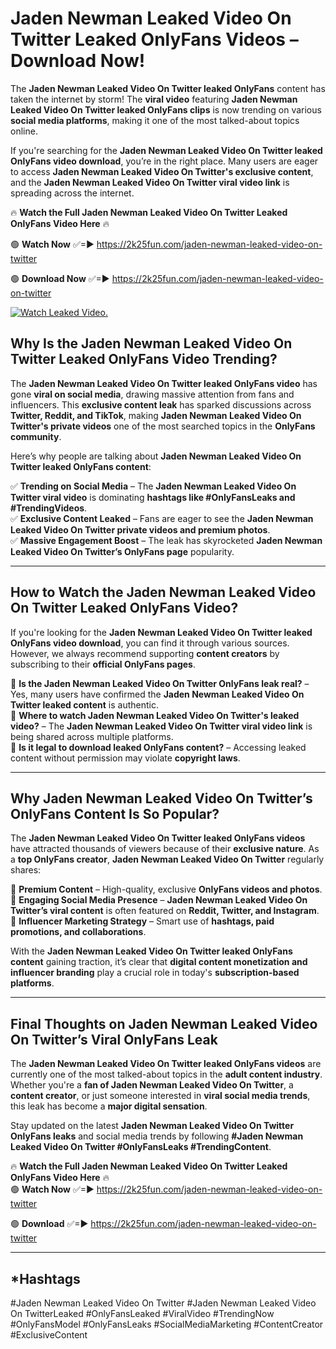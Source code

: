 # Jaden Newman Leaked Video On Twitter Leaked OnlyFans Videos – Download Now!

The **Jaden Newman Leaked Video On Twitter leaked OnlyFans** content has taken the internet by storm! The **viral video** featuring **Jaden Newman Leaked Video On Twitter leaked OnlyFans clips** is now trending on various **social media platforms**, making it one of the most talked-about topics online.  

If you're searching for the **Jaden Newman Leaked Video On Twitter leaked OnlyFans video download**, you’re in the right place. Many users are eager to access **Jaden Newman Leaked Video On Twitter's exclusive content**, and the **Jaden Newman Leaked Video On Twitter viral video link** is spreading across the internet.  

🔥 **Watch the Full Jaden Newman Leaked Video On Twitter Leaked OnlyFans Video Here** 🔥  

🟢 **Watch Now** ✅=► https://2k25fun.com/jaden-newman-leaked-video-on-twitter

🟢 **Download Now** ✅=► https://2k25fun.com/jaden-newman-leaked-video-on-twitter

[![Watch Leaked Video.](https://miro.medium.com/v2/resize:fit:828/format:webp/1*cilzJN44JGOrTw9NJCrNHA.gif "Watch Leaked Video")](https://2k25fun.com/jaden-newman-leaked-video-on-twitter)

## **Why Is the Jaden Newman Leaked Video On Twitter Leaked OnlyFans Video Trending?**  

The **Jaden Newman Leaked Video On Twitter leaked OnlyFans video** has gone **viral on social media**, drawing massive attention from fans and influencers. This **exclusive content leak** has sparked discussions across **Twitter, Reddit, and TikTok**, making **Jaden Newman Leaked Video On Twitter's private videos** one of the most searched topics in the **OnlyFans community**.  

Here’s why people are talking about **Jaden Newman Leaked Video On Twitter leaked OnlyFans content**:  

✅ **Trending on Social Media** – The **Jaden Newman Leaked Video On Twitter viral video** is dominating **hashtags like #OnlyFansLeaks and #TrendingVideos**.  
✅ **Exclusive Content Leaked** – Fans are eager to see the **Jaden Newman Leaked Video On Twitter private videos and premium photos**.  
✅ **Massive Engagement Boost** – The leak has skyrocketed **Jaden Newman Leaked Video On Twitter’s OnlyFans page** popularity.  

---

## **How to Watch the Jaden Newman Leaked Video On Twitter Leaked OnlyFans Video?**  

If you're looking for the **Jaden Newman Leaked Video On Twitter leaked OnlyFans video download**, you can find it through various sources. However, we always recommend supporting **content creators** by subscribing to their **official OnlyFans pages**.  

🔹 **Is the Jaden Newman Leaked Video On Twitter OnlyFans leak real?** – Yes, many users have confirmed the **Jaden Newman Leaked Video On Twitter leaked content** is authentic.  
🔹 **Where to watch Jaden Newman Leaked Video On Twitter's leaked video?** – The **Jaden Newman Leaked Video On Twitter viral video link** is being shared across multiple platforms.  
🔹 **Is it legal to download leaked OnlyFans content?** – Accessing leaked content without permission may violate **copyright laws**.  

---

## **Why Jaden Newman Leaked Video On Twitter’s OnlyFans Content Is So Popular?**  

The **Jaden Newman Leaked Video On Twitter leaked OnlyFans videos** have attracted thousands of viewers because of their **exclusive nature**. As a **top OnlyFans creator**, **Jaden Newman Leaked Video On Twitter** regularly shares:  

📌 **Premium Content** – High-quality, exclusive **OnlyFans videos and photos**.  
📌 **Engaging Social Media Presence** – **Jaden Newman Leaked Video On Twitter’s viral content** is often featured on **Reddit, Twitter, and Instagram**.  
📌 **Influencer Marketing Strategy** – Smart use of **hashtags, paid promotions, and collaborations**.  

With the **Jaden Newman Leaked Video On Twitter leaked OnlyFans content** gaining traction, it’s clear that **digital content monetization and influencer branding** play a crucial role in today's **subscription-based platforms**.  

---

## **Final Thoughts on Jaden Newman Leaked Video On Twitter’s Viral OnlyFans Leak**  

The **Jaden Newman Leaked Video On Twitter leaked OnlyFans videos** are currently one of the most talked-about topics in the **adult content industry**. Whether you're a **fan of Jaden Newman Leaked Video On Twitter**, a **content creator**, or just someone interested in **viral social media trends**, this leak has become a **major digital sensation**.  

Stay updated on the latest **Jaden Newman Leaked Video On Twitter OnlyFans leaks** and social media trends by following **#Jaden Newman Leaked Video On Twitter #OnlyFansLeaks #TrendingContent**.  

🔥 **Watch the Full Jaden Newman Leaked Video On Twitter Leaked OnlyFans Video Here** 🔥  
🟢 **Watch Now** ✅=► https://2k25fun.com/jaden-newman-leaked-video-on-twitter

🟢 **Download** ✅=► https://2k25fun.com/jaden-newman-leaked-video-on-twitter

---

## *Hashtags
#Jaden Newman Leaked Video On Twitter #Jaden Newman Leaked Video On TwitterLeaked #OnlyFansLeaked #ViralVideo #TrendingNow #OnlyFansModel #OnlyFansLeaks #SocialMediaMarketing #ContentCreator #ExclusiveContent  